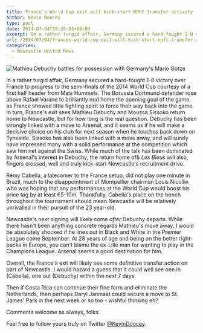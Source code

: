 ```yaml
---
title: France’s World Cup exit will kick-start NUFC transfer activity
author: Kevin Doocey
type: post
date: 2014-07-04T19:35:03+00:00
excerpt: In a rather turgid affair, Germany secured a hard-fought 1-0 victory over France to progress to the semi-finals of the 2014 World Cup courtesy of a first half header from Mats Hummels. The Borussia Dortmund..
url: /2014/07/04/frances-world-cup-exit-will-kick-start-nufc-transfer-activity/
categories:
  - Newcastle United News
---
```


![Mathieu Debuchy battles for possession with Germany's Mario Gotze](https://www.tynetime.com/wp-content/uploads/2014/07/Mathieu-Debuchy-France-Germany.jpg "Debuchy - Likely to secure move away from Newcastle with Arsenal preparing offer")

In a rather turgid affair, Germany secured a hard-fought 1-0 victory over France to progress to the semi-finals of the 2014 World Cup courtesy of a first half header from Mats Hummels. The Borussia Dortmund defender rose above Rafael Varane to brilliantly nod home the opening goal of the game, as France showed little fighting spirit to force their way back into the game. In turn, France's exit sees Mathieu Debuchy and Moussa Sissoko return home to Newcastle, but for how long is the real question. Debuchy has been strongly linked with a move to Arsenal, and it seems as if he will make a decisive choice on his club for next season when he touches back down on Tyneside. Sissoko has also been linked with a move away, and will surely have impressed many with a solid performance at the competition which saw him net against the Swiss. While much of the talk has been dominated by Arsenal's interest in Debuchy, the return home of& _Les Bleus_ will also, fingers crossed, well and truly kick-start Newcastle's recruitment drive.

Rémy Cabella, a latecomer to the France setup, did not play one minute in Brazil, much to the disappointment of Montpellier chairman Louis Nicollin who was hoping that any performances at the World Cup would boost his price tag by at least €5-10m. Thankfully, Cabella's place on the bench throughout the tournament should mean Newcastle will be relatively unrivalled in their pursuit of the 23 year-old.

Newcastle's next signing will likely come _after_ Debuchy departs. While there hasn't been anything concrete regards Mathieu's move away, I would be absolutely shocked if he lines out in Black and White in the Premier League come September. At 28 years of age and being on the better right-backs in Europe, you can't blame the ex-Lille man for wanting to play in the Champions League. Arsenal seems a good destination for him.

Overall, the France's exit will likely see some definitive transfer action on part of Newcastle. I would hazard a guess that it could well see one in (Cabella), one out (Debuchy) within the next 7 days.

Then if Costa Rica can continue their fine form and eliminate the Netherlands, then perhaps Daryl Janmaat could secure a move to St. James' Park in the next week or so too - wishful thinking eh?

Comments welcome as always, folks.

Feel free to follow yours truly on Twitter [@KevinDoocey](https://twitter.com/kevindoocey "kevin doocey twitter").
